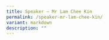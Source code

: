 ```yaml
---
title: Speaker – Mr Lam Chee Kin
permalink: /speaker-mr-lam-chee-kin/
variant: markdown
description: ""
---
```

